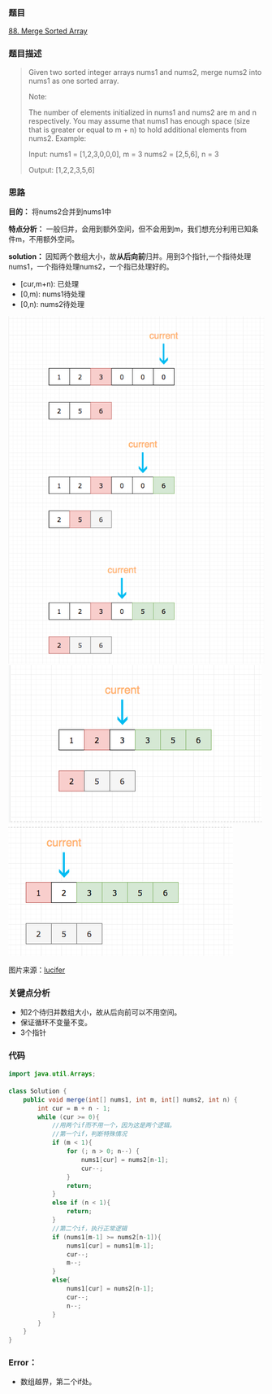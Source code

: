 ### 题目
[88. Merge Sorted Array
](https://leetcode.com/problems/merge-sorted-array/)
### 题目描述
> Given two sorted integer arrays nums1 and nums2, merge nums2 into nums1 as one sorted array.
> 
> Note:
> 
> The number of elements initialized in nums1 and nums2 are m and n respectively.
You may assume that nums1 has enough space (size that is greater or equal to m + n) to hold additional elements from nums2.
Example:
> 
> Input:
nums1 = [1,2,3,0,0,0], m = 3
nums2 = [2,5,6],       n = 3
> 
> Output: [1,2,2,3,5,6]

### 思路

**目的：** 将nums2合并到nums1中
 
**特点分析：** 一般归并，会用到额外空间，但不会用到m，我们想充分利用已知条件m，不用额外空间。
  
**solution：** 因知两个数组大小，故**从后向前**归并。用到3个指针,一个指待处理nums1，一个指待处理nums2，一个指已处理好的。
 
* [cur,m+n): 已处理
* [0,m): nums1待处理
* [0,n): nums2待处理

![](https://github.com/zhangbotong/LeetCode/blob/master/assets/88.merge-sorted-array-1.png)
![](https://github.com/zhangbotong/LeetCode/blob/master/assets/88.merge-sorted-array-2.png)
![](https://github.com/zhangbotong/LeetCode/blob/master/assets/88.merge-sorted-array-3.png)

图片来源：[lucifer](https://github.com/azl397985856/leetcode/blob/master/problems/88.merge-sorted-array.md)

### 关键点分析
* 知2个待归并数组大小，故从后向前可以不用空间。
* 保证循环不变量不变。
* 3个指针

### 代码
```java
import java.util.Arrays;

class Solution {
    public void merge(int[] nums1, int m, int[] nums2, int n) {
        int cur = m + n - 1;
        while (cur >= 0){
            //用两个if而不用一个，因为这是两个逻辑。
            //第一个if，判断特殊情况
            if (m < 1){
                for (; n > 0; n--) {
                    nums1[cur] = nums2[n-1];
                    cur--;
                }
                return;
            }
            else if (n < 1){
                return;
            }
            //第二个if，执行正常逻辑
            if (nums1[m-1] >= nums2[n-1]){
                nums1[cur] = nums1[m-1];
                cur--;
                m--;
            }
            else{
                nums1[cur] = nums2[n-1];
                cur--;
                n--;
            }
        }
    }
}
```

### Error：
* 数组越界，第二个if处。

